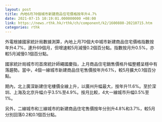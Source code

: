 ```yaml
---
layout: post
title: 內地6月70個城市新建商品住宅價格按年升4.7%
date: 2021-07-15 10:19:01.000000000 +08:00
link: https://news.rthk.hk/rthk/ch/component/k2/1600880-20210715.htm
categories: rthk
---
```


外電根據國家統計局數據測算，內地上月70個大中城市新建商品住宅價格指數按年升4.7%，連升69個月，但增速較5月減慢0.2個百分點。指數按月升0.5%，亦較5月減慢0.1個百分點。

國家統計局城市司首席統計師繩國慶指，上月商品住宅銷售價格升幅整體呈穩中有落趨勢。當中，4個一線城市新建商品住宅售價按年升6.1%，較5月擴大0.1個百分點。

期內，北上廣深新建住宅樓價全線上升，以廣州升幅最大，按年升11.6%。至於深圳、上海及北京升幅介乎3.5%至4.9%。按月比較，4大一線城市升幅0.5%至1%。

另外，二線城市和三線城市的新建商品住宅售價按年分別升4.8%和3.7%，較5月分別回落0.2和0.1個百分點。

